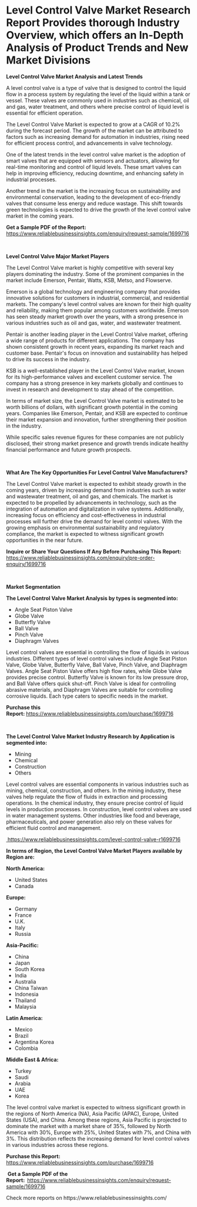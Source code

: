 <p><h1>Level Control Valve Market Research Report Provides thorough Industry Overview, which offers an In-Depth Analysis of Product Trends and New Market Divisions</h1></p><p><strong>Level Control Valve Market Analysis and Latest Trends</strong></p>
<p><p>A level control valve is a type of valve that is designed to control the liquid flow in a process system by regulating the level of the liquid within a tank or vessel. These valves are commonly used in industries such as chemical, oil and gas, water treatment, and others where precise control of liquid level is essential for efficient operation.</p><p>The Level Control Valve Market is expected to grow at a CAGR of 10.2% during the forecast period. The growth of the market can be attributed to factors such as increasing demand for automation in industries, rising need for efficient process control, and advancements in valve technology.</p><p>One of the latest trends in the level control valve market is the adoption of smart valves that are equipped with sensors and actuators, allowing for real-time monitoring and control of liquid levels. These smart valves can help in improving efficiency, reducing downtime, and enhancing safety in industrial processes.</p><p>Another trend in the market is the increasing focus on sustainability and environmental conservation, leading to the development of eco-friendly valves that consume less energy and reduce wastage. This shift towards green technologies is expected to drive the growth of the level control valve market in the coming years.</p></p>
<p><strong>Get a Sample PDF of the Report:&nbsp;</strong> <a href="https://www.reliablebusinessinsights.com/enquiry/request-sample/1699716">https://www.reliablebusinessinsights.com/enquiry/request-sample/1699716</a></p>
<p>&nbsp;</p>
<p><strong>Level Control Valve Major Market Players</strong></p>
<p><p>The Level Control Valve market is highly competitive with several key players dominating the industry. Some of the prominent companies in the market include Emerson, Pentair, Watts, KSB, Metso, and Flowserve. </p><p>Emerson is a global technology and engineering company that provides innovative solutions for customers in industrial, commercial, and residential markets. The company's level control valves are known for their high quality and reliability, making them popular among customers worldwide. Emerson has seen steady market growth over the years, with a strong presence in various industries such as oil and gas, water, and wastewater treatment.</p><p>Pentair is another leading player in the Level Control Valve market, offering a wide range of products for different applications. The company has shown consistent growth in recent years, expanding its market reach and customer base. Pentair's focus on innovation and sustainability has helped to drive its success in the industry.</p><p>KSB is a well-established player in the Level Control Valve market, known for its high-performance valves and excellent customer service. The company has a strong presence in key markets globally and continues to invest in research and development to stay ahead of the competition.</p><p>In terms of market size, the Level Control Valve market is estimated to be worth billions of dollars, with significant growth potential in the coming years. Companies like Emerson, Pentair, and KSB are expected to continue their market expansion and innovation, further strengthening their position in the industry.</p><p>While specific sales revenue figures for these companies are not publicly disclosed, their strong market presence and growth trends indicate healthy financial performance and future growth prospects.</p></p>
<p>&nbsp;</p>
<p><strong>What Are The Key Opportunities For Level Control Valve Manufacturers?</strong></p>
<p><p>The Level Control Valve market is expected to exhibit steady growth in the coming years, driven by increasing demand from industries such as water and wastewater treatment, oil and gas, and chemicals. The market is expected to be propelled by advancements in technology, such as the integration of automation and digitalization in valve systems. Additionally, increasing focus on efficiency and cost-effectiveness in industrial processes will further drive the demand for level control valves. With the growing emphasis on environmental sustainability and regulatory compliance, the market is expected to witness significant growth opportunities in the near future.</p></p>
<p><strong>Inquire or Share Your Questions If Any Before Purchasing This Report:</strong> <a href="https://www.reliablebusinessinsights.com/enquiry/pre-order-enquiry/1699716">https://www.reliablebusinessinsights.com/enquiry/pre-order-enquiry/1699716</a></p>
<p>&nbsp;</p>
<p><strong>Market Segmentation</strong></p>
<p><strong>The Level Control Valve Market Analysis by types is segmented into:</strong></p>
<p><ul><li>Angle Seat Piston Valve</li><li>Globe Valve</li><li>Butterfly Valve</li><li>Ball Valve</li><li>Pinch Valve</li><li>Diaphragm Valves</li></ul></p>
<p><p>Level control valves are essential in controlling the flow of liquids in various industries. Different types of level control valves include Angle Seat Piston Valve, Globe Valve, Butterfly Valve, Ball Valve, Pinch Valve, and Diaphragm Valves. Angle Seat Piston Valve offers high flow rates, while Globe Valve provides precise control. Butterfly Valve is known for its low pressure drop, and Ball Valve offers quick shut-off. Pinch Valve is ideal for controlling abrasive materials, and Diaphragm Valves are suitable for controlling corrosive liquids. Each type caters to specific needs in the market.</p></p>
<p><strong>Purchase this Report:&nbsp;</strong><a href="https://www.reliablebusinessinsights.com/purchase/1699716">https://www.reliablebusinessinsights.com/purchase/1699716</a></p>
<p>&nbsp;</p>
<p><strong>The Level Control Valve Market Industry Research by Application is segmented into:</strong></p>
<p><ul><li>Mining</li><li>Chemical</li><li>Construction</li><li>Others</li></ul></p>
<p><p>Level control valves are essential components in various industries such as mining, chemical, construction, and others. In the mining industry, these valves help regulate the flow of fluids in extraction and processing operations. In the chemical industry, they ensure precise control of liquid levels in production processes. In construction, level control valves are used in water management systems. Other industries like food and beverage, pharmaceuticals, and power generation also rely on these valves for efficient fluid control and management.</p></p>
<p><a href="https://www.reliablebusinessinsights.com/level-control-valve-r1699716">&nbsp;https://www.reliablebusinessinsights.com/level-control-valve-r1699716</a></p>
<p><strong>In terms of Region, the Level Control Valve Market Players available by Region are:</strong></p>
<p>
    <p> <strong> North America: </strong>
        <ul>
            <li>United States</li>
            <li>Canada</li>
        </ul>
        </p> 
    <p> <strong> Europe: </strong>
        <ul>
            <li>Germany</li>
            <li>France</li>
            <li>U.K.</li>
            <li>Italy</li>
            <li>Russia</li>
        </ul>
        </p> 
    <p> <strong> Asia-Pacific: </strong>
        <ul>
            <li>China</li>
            <li>Japan</li>
            <li>South Korea</li>
            <li>India</li>
            <li>Australia</li>
            <li>China Taiwan</li>
            <li>Indonesia</li>
            <li>Thailand</li>
            <li>Malaysia</li>
        </ul>
        </p> 
    <p> <strong> Latin America: </strong>
        <ul>
            <li>Mexico</li>
            <li>Brazil</li>
            <li>Argentina Korea</li>
            <li>Colombia</li>
        </ul>
        </p> 
    <p> <strong> Middle East & Africa: </strong>
        <ul>
            <li>Turkey</li>
            <li>Saudi</li>
            <li>Arabia</li>
            <li>UAE</li>
            <li>Korea</li>
        </ul>
    </p>
    </p>
<p><p>The level control valve market is expected to witness significant growth in the regions of North America (NA), Asia Pacific (APAC), Europe, United States (USA), and China. Among these regions, Asia Pacific is projected to dominate the market with a market share of 35%, followed by North America with 30%, Europe with 25%, United States with 7%, and China with 3%. This distribution reflects the increasing demand for level control valves in various industries across these regions.</p></p>
<p><strong>Purchase this Report: </strong><a href="https://www.reliablebusinessinsights.com/purchase/1699716">https://www.reliablebusinessinsights.com/purchase/1699716</a></p>
<p>&nbsp;<strong>Get a Sample PDF of the Report:&nbsp;&nbsp;</strong><a href="https://www.reliablebusinessinsights.com/enquiry/request-sample/1699716">https://www.reliablebusinessinsights.com/enquiry/request-sample/1699716</a></p>
<p><strong></strong></p>
<p>Check more reports on https://www.reliablebusinessinsights.com/</p>